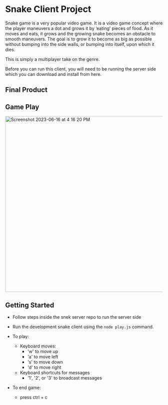 # Snake Client Project

Snake game is a very popular video game. It is a video game concept where the player maneuvers a dot and grows it by ‘eating’ pieces of food. As it moves and eats, it grows and the growing snake becomes an obstacle to smooth maneuvers. The goal is to grow it to become as big as possible without bumping into the side walls, or bumping into itself, upon which it dies.

This is simply a multiplayer take on the genre.

Before you can run this client, you will need to be running the server side which you can download and install from here. 

## Final Product

## Game Play
<img width="563" alt="Screenshot 2023-06-16 at 4 16 20 PM" src="https://github.com/afreeda-m/snake-client/assets/64160666/2c42ffdb-c98f-460e-87da-edf2d8f4a819">

<!-- !["Game startup"](#) 
!["Game play"](#)
!["Broadcast message"](#) -->


## Getting Started

- Follow steps inside the snek server repo to run the server side

- Run the development snake client using the `node play.js` command.

- To play:
  - Keyboard moves:
    - 'w' to move up
    - 'a' to move left
    - 's' to move down
    - 'd' to move right
  - Keyboard shortcuts for messages
    - '1', '2', or '3' to broadcast messages

- To end game:
  - press ctrl + c 